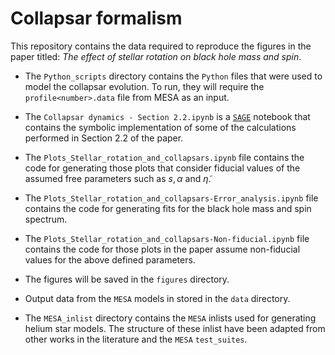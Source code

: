 # Collapsar formalism

This repository contains the data required to reproduce the figures in the paper titled: _The effect of stellar rotation on black hole mass and spin_.

- The `Python_scripts` directory contains the `Python` files that were used to model the collapsar evolution. To run, they will require the `profile<number>.data`  file from MESA as an input.

- The `Collapsar dynamics - Section 2.2.ipynb` is a <a href="https://sagemanifolds.obspm.fr/" target="_blank">`SAGE`</a> notebook that contains the symbolic implementation of some of the calculations performed in Section 2.2 of the paper.

 - The `Plots_Stellar_rotation_and_collapsars.ipynb` file contains the code for generating those plots that consider fiducial values of the assumed free parameters such as $s, \alpha$ and  $\tilde{\eta}$.

 - The `Plots_Stellar_rotation_and_collapsars-Error_analysis.ipynb` file contains the code for generating fits for the black hole mass and spin spectrum. 

 - The `Plots_Stellar_rotation_and_collapsars-Non-fiducial.ipynb` file contains the code for those plots in the paper assume non-fiducial values for the above defined parameters. 

 - The figures will be saved in the `figures` directory.

 - Output data from the `MESA` models in stored in the `data` directory.

 - The `MESA_inlist` directory contains the `MESA` inlists used for generating helium star models. The structure of these inlist have been adapted from other works in the literature and the `MESA` `test_suites`.
 

